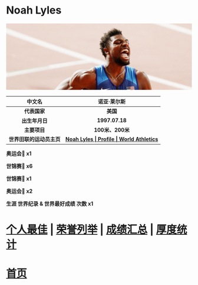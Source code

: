 # Noah Lyles

![Noah-Lyles](./Picture.jpg)


|          中文名          |                         诺亚·莱尔斯                          |
| :----------------------: | :----------------------------------------------------------: |
|       **代表国家**       |                           **美国**                           |
|      **出生年月日**      |                        **1997.07.18**                        |
|       **主要项目**       |                       **100米、200米**                       |
| **世界田联的运动员主页** | **[Noah Lyles \| Profile \| World Athletics](https://worldathletics.org/athletes/united-states/noah-lyles-14536762)** |

**奥运会🥇 x1**

**世锦赛🥇 x6**

**世锦赛🥈 x1**

**奥运会🥉 x2**

**生涯 世界纪录 & 世界最好成绩 次数 x1**

# [个人最佳](./Personal-Best.md) \| [荣誉列举](./Honors.md) \| [成绩汇总](./Results.md) \| [厚度统计](./Stats.md)

# [首页](../../../../README.md)
